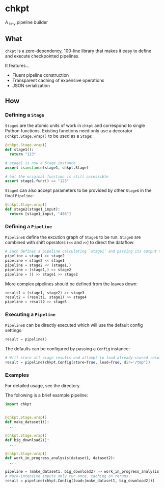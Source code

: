 # chkpt
A <sub>tiny</sub> pipeline builder

## What

`chkpt` is a zero-dependency, 100-line library that makes it easy to define and execute checkpointed pipelines.

It features...

* Fluent pipeline construction
* Transparent caching of expensive operations
* JSON serialization

## How

### Defining a `Stage`

`Stage`s are the atomic units of work in `chkpt` and correspond to single Python functions. Existing functions need only use a decorator `@chkpt.Stage.wrap()` to be used as a `Stage`:

```python
@chkpt.Stage.wrap()
def stage1():
  return "123"

# stage1 is now a Stage instance
assert isinstance(stage1, chkpt.Stage)

# but the original function is still accessible
assert stage1.func() == "123"
```

`Stage`s can also accept parameters to be provided by other `Stage`s in the final `Pipeline`:

```python
@chkpt.Stage.wrap()
def stage2(stage1_input):
  return [stage1_input, "456"]
```

### Defining a `Pipeline`

`Pipeline`s define the excution graph of `Stage`s to be run. `Stage`s are combined with shift operators (`<<` and `>>`) to direct the dataflow:

```python
# Each defines a pipeline calculating `stage1` and passing its output to `stage2`.
pipeline = stage1 >> stage2
pipeline = stage2 << stage1
pipeline = stage2 << (stage1,)
pipeline = (stage1,) >> stage2
pipeline = () >> stage1 >> stage2 
```

More complex pipelines should be defined from the leaves down:

```python
result1 = (stage1, stage2) >> stage3
result2 = (result1, stage1) >> stage4
pipeline = result2 >> stage5
```

### Executing a `Pipeline`

`Pipeline`s can be directly executed which will use the default config settings:

```python
result = pipeline()
```

The defaults can be configured by passing a `Config` instance:

```python
# Will store all stage results and attempt to load already-stored results, if present.
result = pipeline(chkpt.Config(store=True, load=True, dir='/tmp'))
```

### Examples

For detailed usage, see the [](examples/) directory.

The following is a brief example pipeline:

```python
import chkpt


@chkpt.Stage.wrap()
def make_dataset1():
  ...

@chkpt.Stage.wrap()
def big_download2():
  ...

@chkpt.Stage.wrap()
def work_in_progress_analysis(dataset1, dataset2):
  ...

pipeline = (make_dataset1, big_download2) >> work_in_progress_analysis
# Work-intensive inputs only run once, caching on reruns.
result = pipeline(chkpt.Config(load=[make_dataset1, big_download2]))
```
